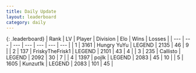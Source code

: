 ```yaml
---
title: Daily Update
layout: leaderboard
category: daily
---
```


{: .leaderboard}
| Rank | LV | Player | Division | Elo | Wins | Losses |
| --- | --- | --- | --- | --- | --- | --- |
| <span data-change="0">1</span> | 3161 | <span title="ID: 164871">Hungry YuYu</span> | LEGEND | <span data-change="0">2135</span> | <span data-change="0">46</span> | <span data-change="0">9</span> |
| <span data-change="7">2</span> | 137 | <span title="ID: 196788">FriskyTheFrisk1</span> | LEGEND | <span data-change="53">2101</span> | <span data-change="12">43</span> | <span data-change="2">4</span> |
| <span data-change="1">3</span> | 235 | <span title="ID: 619928">Callisto</span> | LEGEND | <span data-change="19">2092</span> | <span data-change="3">30</span> | <span data-change="0">7</span> |
| <span data-change="2">4</span> | 1397 | <span title="ID: 4783">pojlk</span> | LEGEND | <span data-change="23">2083</span> | <span data-change="4">45</span> | <span data-change="0">10</span> |
| <span data-change="-2">5</span> | 1605 | <span title="ID: 392407">Kunzut1k</span> | LEGEND | <span data-change="4">2083</span> | <span data-change="1">101</span> | <span data-change="0">45</span> |